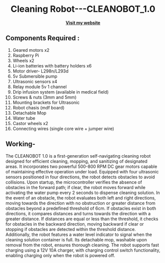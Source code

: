 <div align="center">
  <h1>Cleaning Robot---CLEANOBOT_1.0</h1>
  <a href="https://sites.google.com/view/rhythmshah/cleanobot-1-0"><b>Visit my website</b></a>
</div>


## **Components Required :**

1. Geared motors x2
2. Raspberry Pi
3. Wheels x2
4. Li-ion batteries with battery holders x6
5. Motor driver- L298n/L293d
6. 5v Submersible pump
7. Ultrasonic sensors x4
8. Relay module 5v 1 channel
9. Drip infusion system (available in medical field)
10. Screws & nuts (3mm and 5mm)
11. Mounting brackets for Ultrasonic
12. Robot chasis (mdf board)
13. Detachable Мор
14. Water tube
15. Castor wheels x2
16. Connecting wires (single core wire + jumper wire)

## **Working-**

The CLEANOBOT 1.0 is a first-generation self-navigating cleaning robot designed for efficient cleaning, mopping, and sanitizing of designated areas. It incorporates two powerful 500-800 RPM DC gear motors capable of maintaining effective operation under load. Equipped with four ultrasonic sensors positioned in four directions, the robot detects obstacles to avoid collisions. Upon startup, the microcontroller verifies the absence of obstacles in the forward path; if clear, the robot moves forward while activating the water pump every 2 seconds to dispense cleaning solution. In the event of an obstacle, the robot evaluates both left and right directions, moving towards the direction with no obstruction or greater distance from obstacles beyond a predefined threshold of 6cm. If obstacles exist in both directions, it compares distances and turns towards the direction with a greater distance. If distances are equal or less than the threshold, it checks for obstacles in the backward direction, moving backward if clear or stopping if obstacles are detected within the threshold distance. Additionally, the robot features a water level indicator to signal when the cleaning solution container is full. Its detachable mop, washable upon removal from the robot, ensures thorough cleaning. The robot supports fast charging using a 12V 10A charger, with charging control switch functionality, enabling charging only when the robot is powered off. 
